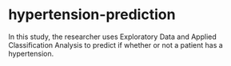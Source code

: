 # hypertension-prediction
 In this study, the researcher uses Exploratory Data and Applied Classification Analysis to predict if whether or not a patient has a hypertension. 
